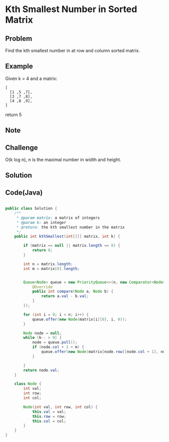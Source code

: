 Kth Smallest Number in Sorted Matrix
====================================




Problem
-------

Find the kth smallest number in at row and column sorted matrix.

Example
-------

Given k = 4 and a matrix:

    [
      [1 ,5 ,7],
      [3 ,7 ,8],
      [4 ,8 ,9],
    ]
    
return 5

Note
---------

Challenge
---------

O(k log n), n is the maximal number in width and height.

Solution
--------



Code(Java)
----------

```java

public class Solution {
    /**
     * @param matrix: a matrix of integers
     * @param k: an integer
     * @return: the kth smallest number in the matrix
     */
    public int kthSmallest(int[][] matrix, int k) {

        if (matrix == null || matrix.length == 0) {
            return 0;
        }

        int n = matrix.length;
        int m = matrix[0].length;


        Queue<Node> queue = new PriorityQueue<>(n, new Comparator<Node>() {
            @Override
            public int compare(Node a, Node b) {
                return a.val - b.val;
            }
        });

        for (int i = 0; i < n; i++) {
            queue.offer(new Node(matrix[i][0], i, 0));
        }

        Node node = null;
        while (k-- > 0) {
            node = queue.poll();
            if (node.col + 1 < m) {
                queue.offer(new Node(matrix[node.row][node.col + 1], node.row, node.col + 1));
            }

        }
        return node.val;
    }

    class Node {
        int val;
        int row;
        int col;

        Node(int val, int row, int col) {
            this.val = val;
            this.row = row;
            this.col = col;
        }
    }
}
```